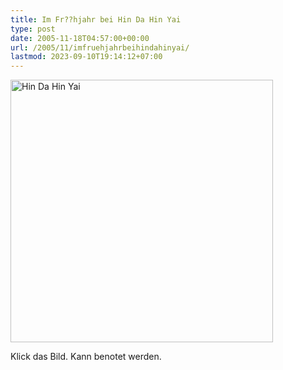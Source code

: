 ```yaml
---
title: Im Fr??hjahr bei Hin Da Hin Yai
type: post
date: 2005-11-18T04:57:00+00:00
url: /2005/11/imfruehjahrbeihindahinyai/
lastmod: 2023-09-10T19:14:12+07:00
---
```

[<img width="420" src="//static.flickr.com/33/64447100_b4da095005.jpg" alt="Hin Da Hin Yai" />][1]

Klick das Bild. Kann benotet werden.

 [1]: http://www.flickr.com/photos/schreibblogade/64447100/ "Hin Da Hin Yai"
